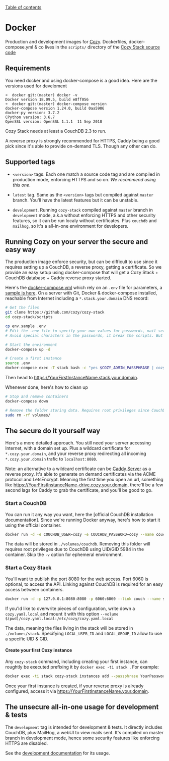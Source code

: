 [Table of contents](README.md#table-of-contents)

# Docker

Production and development images for [Cozy](https://cozy.io). Dockerfiles, docker-compose.yml & co lives in the `scripts/` directory of the [Cozy Stack source code](https://github.com/cozy/cozy-stack)

## Requirements

You need docker and using docker-compose is a good idea. Here are the versions used for develoment

```
➜  docker git:(master) docker -v
Docker version 18.09.5, build e8ff056
➜  docker git:(master) docker-compose version
docker-compose version 1.24.0, build 0aa5906
docker-py version: 3.7.2
CPython version: 3.6.7
OpenSSL version: OpenSSL 1.1.1  11 Sep 2018
```

Cozy Stack needs at least a CouchDB 2.3 to run.

A reverse proxy is strongly recommended for HTTPS, Caddy being a good pick since it's able to provide on-demand TLS. Though any other can do.

## Supported tags

- `<version>` tags. Each one match a source code tag and are compiled in production mode, enforcing HTTPS and so on. *We recommend using this one*.

- `latest` tag. Same as the `<version>` tags but compiled against `master` branch. You'll have the latest features but it can be unstable.

- `development`. Running `cozy-stack` compiled against `master` branch in `development` mode, a.k.a without enforcing HTTPS and other security features, so it can be run localy without certificates. Plus `couchdb` and `mailhog`, so it's a all-in-one environment for developers.

## Running Cozy on your server the secure and easy way

The production image enforce security, but can be difficult to use since it requires setting up a CouchDB, a reverse proxy, getting a certificate. So we provide an easy setup using docker-compose that will get a Cozy Stack + CouchDB database + Caddy reverse proxy started.

Here's the [docker-compose.yml](https://raw.githubusercontent.com/cozy/cozy-stack/master/docker/docker-compose.yml) which rely on an `.env` file for parameters, a [sample is here](https://raw.githubusercontent.com/cozy/cozy-stack/master/docker/env.sample). On a server with Git, Docker & docker-compose installed, reachable from Internet including a `*.stack.your.domain` DNS record:

```bash
# Get the files
git clone https://github.com/cozy/cozy-stack
cd cozy-stack/scripts

cp env.sample .env
# Edit the .env file to specify your own values for passwords, mail settings, ...
# Avoid special characters in the passwords, it break the scripts. But make it long, something like the output of "uuidgen" will do.

# Start the environment
docker-compose up -d

# Create a first instance
source .env
docker-compose exec -T stack bash -c "yes $COZY_ADMIN_PASSPHRASE | cozy-stack instances add --email you@$DOMAIN --passphrase YourPassword YourFirstInstanceName.$DOMAIN --apps home,drive,settings,store,photos"
```

Then head to https://YourFirstInstanceName.stack.your.domain.

Whenever done, here's how to clean up

```bash
# Stop and remove containers
docker-compose down

# Remove the folder storing data. Requires root privileges since CouchDB uses UID/GID 5984
sudo rm -rf volumes/
```

## The secure do it yourself way

Here's a more detailed approach. You still need your server accessing Internet, with a domain set up. Plus a wildcard certificate for `*.cozy.your.domain`, and your reverse proxy redirecting all incoming `*.cozy.your.domain` trafic to `localhost:8080`.

Note: an alternative to a wildcard certificate can be [Caddy Server](https://caddyserver.com/) as a reverse proxy. It's able to generate on demand certificates via the ACME protocol and LetsEncrypt. Meaning the first time you open an url, something like https://YourFirstInstanceName-drive.cozy.your.domain, there'll be a few second lags for Caddy to grab the certificate, and you'll be good to go.


### Start a CouchDB

You can run it any way you want, here the [official CouchDB installation documentation]. Since we're running Docker anyway, here's how to start it using the official container.

```bash
docker run -d -e COUCHDB_USER=cozy -e COUCHDB_PASSWORD=cozy --name couch -v $(pwd)/volumes/couchdb:/opt/couchdb/data couchdb:2.3
```

The data will be stored in `./volumes/couchdb`. Removing this folder will requires root privileges due to CouchDB using UID/GID 5984 in the container. Skip the `-v` option for ephemeral environment.

### Start a Cozy Stack

You'll want to publish the port 8080 for the web access. Port 6060 is optional, to access the API. Linking against CouchDB is required for an easy access between containers.

```bash
docker run -d -p 127.0.0.1:8080:8080 -p 6060:6060 --link couch --name stack -e LOCAL_USER_ID=$(id -u) -e LOCAL_GROUP_ID=$(id -g) --volume $(pwd)/volumes/stack:/var/lib/cozy/data  cozy/cozy-stack
```

If you'ld like to overwrite pieces of configuration, write down a `cozy.yaml.local` and mount it with this option `--volume $(pwd)/cozy.yaml.local:/etc/cozy/cozy.yaml.local`

The data, meaning the files living in the stack will be stored in `./volumes/stack`. Specifying `LOCAL_USER_ID` and `LOCAL_GROUP_ID` allow to use a specific UID & GID.

#### Create your first Cozy instance

Any `cozy-stack` command, including creating your first instance, can roughtly be executed prefixing it by `docker exec -ti stack `. For example:

```bash
docker exec -ti stack cozy-stack instances add --passphrase YourPassword YourFirstInstanceName.your.domain --apps home,drive,settings,store,photos
```

Once your first instance is created, if your reverse proxy is already configured, access it via https://YourFirstInstanceName.your.domain.

## The unsecure all-in-one usage for development & tests

The `development` tag is intended for development & tests. It directly includes CouchDB, plus MailHog, a webUI to view mails sent. It's compiled on master branch in development mode, hence some security features like enforcing HTTPS are disabled.

See the [development documentation](docs/client-app-dev/#with-docker) for its usage.
